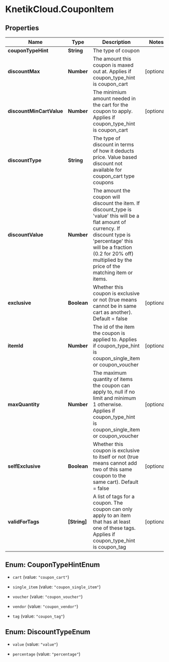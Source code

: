 # KnetikCloud.CouponItem

## Properties
Name | Type | Description | Notes
------------ | ------------- | ------------- | -------------
**couponTypeHint** | **String** | The type of coupon | 
**discountMax** | **Number** | The amount this coupon is maxed out at.  Applies if coupon_type_hint is coupon_cart | [optional] 
**discountMinCartValue** | **Number** | The minimium amount needed in the cart for the coupon to apply.  Applies if coupon_type_hint is coupon_cart | [optional] 
**discountType** | **String** | The type of discount in terms of how it deducts price. Value based discount not available for coupon_cart type coupons | 
**discountValue** | **Number** | The amount the coupon will discount the item. If discount_type is &#39;value&#39; this will be a flat amount of currency. If discount type is &#39;percentage&#39; this will be a fraction (0.2 for 20% off) multiplied by the price of the matching item or items. | 
**exclusive** | **Boolean** | Whether this coupon is exclusive or not (true means cannot be in same cart as another).  Default &#x3D; false | [optional] 
**itemId** | **Number** | The id of the item the coupon is applied to.  Applies if coupon_type_hint is coupon_single_item or coupon_voucher | [optional] 
**maxQuantity** | **Number** | The maximum quantity of items the coupon can apply to, null if no limit and minimum 1 otherwise.  Applies if coupon_type_hint is coupon_single_item or coupon_voucher | [optional] 
**selfExclusive** | **Boolean** | Whether this coupon is exclusive to itself or not (true means cannot add two of this same coupon to the same cart).  Default &#x3D; false | [optional] 
**validForTags** | **[String]** | A list of tags for a coupon.  The coupon can only apply to an item that has at least one of these tags.  Applies if coupon_type_hint is coupon_tag | [optional] 


<a name="CouponTypeHintEnum"></a>
## Enum: CouponTypeHintEnum


* `cart` (value: `"coupon_cart"`)

* `single_item` (value: `"coupon_single_item"`)

* `voucher` (value: `"coupon_voucher"`)

* `vendor` (value: `"coupon_vendor"`)

* `tag` (value: `"coupon_tag"`)




<a name="DiscountTypeEnum"></a>
## Enum: DiscountTypeEnum


* `value` (value: `"value"`)

* `percentage` (value: `"percentage"`)




